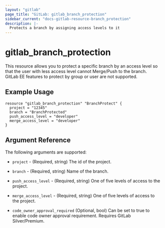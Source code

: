 ```yaml
---
layout: "gitlab"
page_title: "GitLab: gitlab_branch_protection"
sidebar_current: "docs-gitlab-resource-branch_protection"
description: |-
  Protects a branch by assigning access levels to it
---
```


# gitlab\_branch_protection

This resource allows you to protect a specific branch by an access level so that the user with less access level cannot Merge/Push to the branch. GitLab EE features to protect by group or user are not supported.

## Example Usage

```hcl
resource "gitlab_branch_protection" "BranchProtect" {
  project = "12345"
  branch = "BranchProtected"
  push_access_level = "developer"
  merge_access_level = "developer"
}
```

## Argument Reference

The following arguments are supported:

* `project` - (Required, string) The id of the project.

* `branch` - (Required, string) Name of the branch.

* `push_access_level` - (Required, string) One of five levels of access to the project.

* `merge_access_level` - (Required, string) One of five levels of access to the project.

* `code_owner_approval_required` (Optional, bool) Can be set to true to enable code owner approval requirement. Requires GitLab Silver/Premium.
